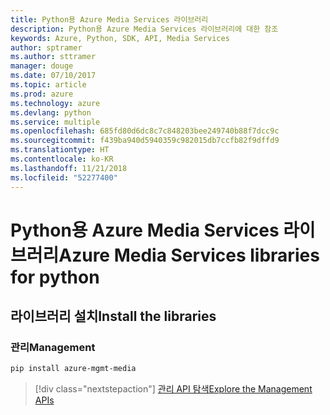 ```yaml
---
title: Python용 Azure Media Services 라이브러리
description: Python용 Azure Media Services 라이브러리에 대한 참조
keywords: Azure, Python, SDK, API, Media Services
author: sptramer
ms.author: sttramer
manager: douge
ms.date: 07/10/2017
ms.topic: article
ms.prod: azure
ms.technology: azure
ms.devlang: python
ms.service: multiple
ms.openlocfilehash: 685fd80d6dc8c7c848203bee249740b88f7dcc9c
ms.sourcegitcommit: f439ba940d5940359c982015db7ccfb82f9dffd9
ms.translationtype: HT
ms.contentlocale: ko-KR
ms.lasthandoff: 11/21/2018
ms.locfileid: "52277400"
---
```

# <a name="azure-media-services-libraries-for-python"></a><span data-ttu-id="974db-104">Python용 Azure Media Services 라이브러리</span><span class="sxs-lookup"><span data-stu-id="974db-104">Azure Media Services libraries for python</span></span>

## <a name="install-the-libraries"></a><span data-ttu-id="974db-105">라이브러리 설치</span><span class="sxs-lookup"><span data-stu-id="974db-105">Install the libraries</span></span>


### <a name="management"></a><span data-ttu-id="974db-106">관리</span><span class="sxs-lookup"><span data-stu-id="974db-106">Management</span></span>

```bash
pip install azure-mgmt-media
```
> [!div class="nextstepaction"]
> [<span data-ttu-id="974db-107">관리 API 탐색</span><span class="sxs-lookup"><span data-stu-id="974db-107">Explore the Management APIs</span></span>](/python/api/overview/azure/mediaservices/management)